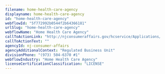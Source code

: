 ```yaml
---
filename: home-health-care-agency
displayname: home-health-care-agency
id: "home-health-care-agency"
webflowId: "5f772992b0544f2b64366181"
urlSlug: "home-health-care-agency"
webflowName: "Home Health Care Agency"
callToActionLink: "http://njconsumeraffairs.gov/hcservice/Applications/Application-for-Registration-as-a-Health-Care-Services-Firm.pdf"
callToActionText: ""
agencyId: nj-consumer-affairs
agencyAdditionalContext: "Regulated Business Unit"
divisionPhone: "(973) 504-6370 #1"
webflowIndustry: "Home Health Care Agency"
licenseCertificationClassification: "LICENSE"
---
```

